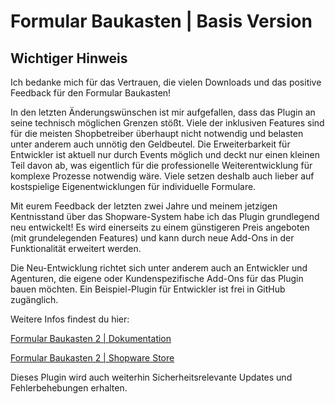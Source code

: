 # Formular Baukasten | Basis Version

## Wichtiger Hinweis

Ich bedanke mich für das Vertrauen, die vielen Downloads und das positive Feedback für den Formular Baukasten!

In den letzten Änderungswünschen ist mir aufgefallen, dass das Plugin an seine technisch möglichen Grenzen stößt. Viele der inklusiven Features sind für die meisten Shopbetreiber überhaupt nicht notwendig und belasten unter anderem auch unnötig den Geldbeutel. Die Erweiterbarkeit für Entwickler ist aktuell nur durch Events möglich und deckt nur einen kleinen Teil davon ab, was eigentlich für die professionelle Weiterentwicklung für komplexe Prozesse notwendig wäre. Viele setzen deshalb auch lieber auf kostspielige Eigenentwicklungen für individuelle Formulare.

Mit eurem Feedback der letzten zwei Jahre und meinem jetzigen Kentnisstand über das Shopware-System habe ich das Plugin grundlegend neu entwickelt! Es wird einerseits zu einem günstigeren Preis angeboten (mit grundelegenden Features) und kann durch neue Add-Ons in der Funktionalität erweitert werden.

Die Neu-Entwicklung richtet sich unter anderem auch an Entwickler und Agenturen, die eigene oder Kundenspezifische Add-Ons für das Plugin bauen möchten. Ein Beispiel-Plugin für Entwickler ist frei in GitHub zugänglich.

Weitere Infos findest du hier:

[Formular Baukasten 2 | Dokumentation](../MoorlForms/index.md)

[Formular Baukasten 2 | Shopware Store](https://store.shopware.com/detail/index/sArticle/2300041)

Dieses Plugin wird auch weiterhin Sicherheitsrelevante Updates und Fehlerbehebungen erhalten.
